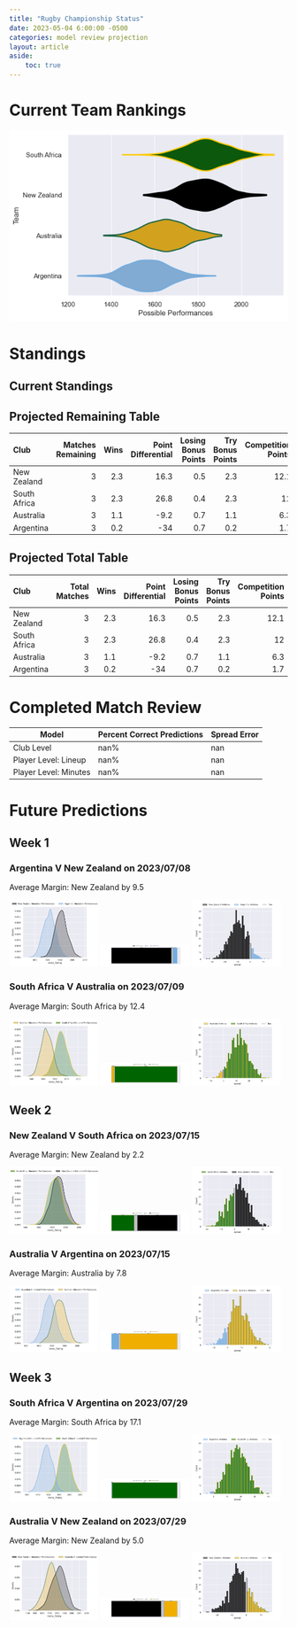 ```yaml
---  
title: "Rugby Championship Status"  
date: 2023-05-04 6:00:00 -0500  
categories: model review projection  
layout: article  
aside:  
    toc: true  
---
```

# Current Team Rankings


![Club Rankings](plots/rankings_Rugby-Championship-2023.png)
# Standings

## Current Standings






## Projected Remaining Table


| Club         |   Matches Remaining |   Wins |   Point Differential |   Losing Bonus Points |   Try Bonus Points |   Competition Points |
|:-------------|--------------------:|-------:|---------------------:|----------------------:|-------------------:|---------------------:|
| New Zealand  |                   3 |    2.3 |                 16.3 |                   0.5 |                2.3 |                 12.1 |
| South Africa |                   3 |    2.3 |                 26.8 |                   0.4 |                2.3 |                 12   |
| Australia    |                   3 |    1.1 |                 -9.2 |                   0.7 |                1.1 |                  6.3 |
| Argentina    |                   3 |    0.2 |                -34   |                   0.7 |                0.2 |                  1.7 |



## Projected Total Table


| Club         |   Total Matches |   Wins |   Point Differential |   Losing Bonus Points |   Try Bonus Points |   Competition Points |
|:-------------|----------------:|-------:|---------------------:|----------------------:|-------------------:|---------------------:|
| New Zealand  |               3 |    2.3 |                 16.3 |                   0.5 |                2.3 |                 12.1 |
| South Africa |               3 |    2.3 |                 26.8 |                   0.4 |                2.3 |                 12   |
| Australia    |               3 |    1.1 |                 -9.2 |                   0.7 |                1.1 |                  6.3 |
| Argentina    |               3 |    0.2 |                -34   |                   0.7 |                0.2 |                  1.7 |



# Completed Match Review


| Model | Percent Correct Predictions | Spread Error |
| ------ | ------ | ------ |
| Club Level | nan% | nan |
| Player Level: Lineup | nan% | nan |
| Player Level: Minutes | nan% | nan |


# Future Predictions

## Week 1

### Argentina V New Zealand on 2023/07/08


Average Margin: New Zealand by 9.5

<p float="left">
<img src="plots/performances_Argentina_V_New Zealand_1.png" width="32%" />
<img src="plots/resultbar_Argentina_V_New Zealand_1.png" width="32%" />
<img src="plots/spreads_Argentina_V_New Zealand_1.png" width="32%" />
</p>

### South Africa V Australia on 2023/07/09


Average Margin: South Africa by 12.4

<p float="left">
<img src="plots/performances_South Africa_V_Australia_1.png" width="32%" />
<img src="plots/resultbar_South Africa_V_Australia_1.png" width="32%" />
<img src="plots/spreads_South Africa_V_Australia_1.png" width="32%" />
</p>

## Week 2

### New Zealand V South Africa on 2023/07/15


Average Margin: New Zealand by 2.2

<p float="left">
<img src="plots/performances_New Zealand_V_South Africa_2.png" width="32%" />
<img src="plots/resultbar_New Zealand_V_South Africa_2.png" width="32%" />
<img src="plots/spreads_New Zealand_V_South Africa_2.png" width="32%" />
</p>

### Australia V Argentina on 2023/07/15


Average Margin: Australia by 7.8

<p float="left">
<img src="plots/performances_Australia_V_Argentina_2.png" width="32%" />
<img src="plots/resultbar_Australia_V_Argentina_2.png" width="32%" />
<img src="plots/spreads_Australia_V_Argentina_2.png" width="32%" />
</p>

## Week 3

### South Africa V Argentina on 2023/07/29


Average Margin: South Africa by 17.1

<p float="left">
<img src="plots/performances_South Africa_V_Argentina_3.png" width="32%" />
<img src="plots/resultbar_South Africa_V_Argentina_3.png" width="32%" />
<img src="plots/spreads_South Africa_V_Argentina_3.png" width="32%" />
</p>

### Australia V New Zealand on 2023/07/29


Average Margin: New Zealand by 5.0

<p float="left">
<img src="plots/performances_Australia_V_New Zealand_3.png" width="32%" />
<img src="plots/resultbar_Australia_V_New Zealand_3.png" width="32%" />
<img src="plots/spreads_Australia_V_New Zealand_3.png" width="32%" />
</p>
